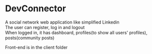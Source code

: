 # DevConnector  
A social network web application like simplified Linkedin  
The user can register, log in and logout  
When logged in, it has dashboard, profiles(to show all users' profiles), posts(community posts)  

Front-end is in the client folder
